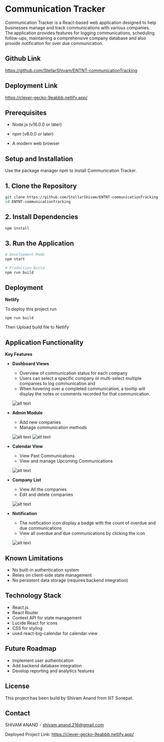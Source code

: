 # Communication Tracker

Communication Tracker is a React-based web application designed to help businesses manage and track communications with various companies. The application provides features for logging communications, scheduling follow-ups, maintaining a comprehensive company database and also provide notification for over due communication.

## Github Link
https://github.com/StellarShivam/ENTNT-communicationTracking

## Deployment Link
https://clever-gecko-9eabbb.netlify.app/

## Prerequisites
* Node.js (v16.0.0 or later)

* npm (v8.0.0 or later)

* A modern web browser

## Setup and Installation

Use the package manager npm to install Communication Tracker.

## 1. Clone the Repository

```bash
git clone https://github.com/StellarShivam/ENTNT-communicationTracking.git
cd ENTNT-communicationTracking
```

## 2. Install Dependencies

```bash
npm install
```
## 3. Run the Application
```bash
# Development Mode
npm start

# Production Build
npm run build
```

## Deployment

**Netlify**

To deploy this project run
```bash
npm run build
```

Then Upload build file to Netlify

## Application Functionality

**Key Features**

* **Dashboard Views**
    * Overview of communication status for each company
    * Users can select a specific company or multi-select multiple companies to log communication and 
    * When hovering over a completed communication, a tooltip will display the notes or comments recorded for that communication.

  ![alt text](https://i.postimg.cc/fR1jHqyC/Screenshot-2024-12-03-221951.png)

* **Admin Module**
    * Add new companies
    * Manage communication methods

   ![alt text](https://i.postimg.cc/htmpqRH6/Screenshot-2024-12-03-222813.png)
  ![alt text](https://i.postimg.cc/Y0JYXhq9/Screenshot-2024-12-03-223030.png)

* **Calendar View**
    * View Past Communications
    * View and manage Upcoming Communications

   ![alt text](https://i.postimg.cc/MH4bh9tz/Screenshot-2024-12-03-222930.png)
   
* **Company List**
    * View All the companies
    * Edit and delete companies

   ![alt text](https://i.postimg.cc/hj200Ddz/Screenshot-2024-12-03-222846.png)

* **Notification**
    * The notification icon display a badge with the count of overdue and due communications
    * View all overdue and due communications by clicking the icon
 
  ![alt text](https://i.postimg.cc/1RYHnzSb/Screenshot-2024-12-03-223001.png)

## Known Limitations
* No built-in authentication system
* Relies on client-side state management
* No persistent data storage (requires backend integration)

## Technology Stack
* React.js
* React Router
* Context API for state management
* Lucide React for icons
* CSS for styling
* used react-big-calendar for calendar view

## Future Roadmap
* Implement user authentication
* Add backend database integration
* Develop reporting and analytics features


## License
This project has been build by Shivam Anand from IIIT Sonepat.

## Contact
SHIVAM ANAND - shivam.anand.216@gmail.com

Deployed Project Link: https://clever-gecko-9eabbb.netlify.app/

